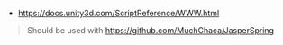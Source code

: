 * https://docs.unity3d.com/ScriptReference/WWW.html

> Should be used with https://github.com/MuchChaca/JasperSpring

